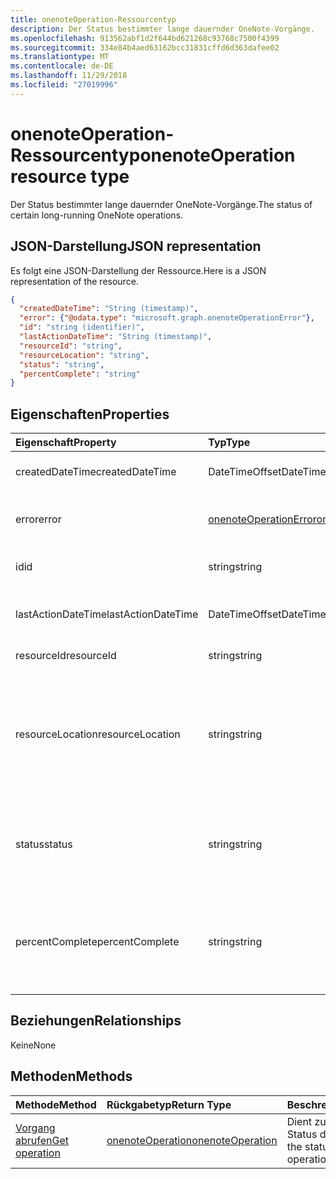 ```yaml
---
title: onenoteOperation-Ressourcentyp
description: Der Status bestimmter lange dauernder OneNote-Vorgänge.
ms.openlocfilehash: 913562abf1d2f644bd621268c93768c7500f4399
ms.sourcegitcommit: 334e84b4aed63162bcc31831cffd6d363dafee02
ms.translationtype: MT
ms.contentlocale: de-DE
ms.lasthandoff: 11/29/2018
ms.locfileid: "27019996"
---
```

# <a name="onenoteoperation-resource-type"></a><span data-ttu-id="049da-103">onenoteOperation-Ressourcentyp</span><span class="sxs-lookup"><span data-stu-id="049da-103">onenoteOperation resource type</span></span>

<span data-ttu-id="049da-104">Der Status bestimmter lange dauernder OneNote-Vorgänge.</span><span class="sxs-lookup"><span data-stu-id="049da-104">The status of certain long-running OneNote operations.</span></span>

## <a name="json-representation"></a><span data-ttu-id="049da-105">JSON-Darstellung</span><span class="sxs-lookup"><span data-stu-id="049da-105">JSON representation</span></span>

<span data-ttu-id="049da-106">Es folgt eine JSON-Darstellung der Ressource.</span><span class="sxs-lookup"><span data-stu-id="049da-106">Here is a JSON representation of the resource.</span></span>

<!--{
  "blockType": "resource",
  "optionalProperties": [],
  "baseType": "microsoft.graph.operation",
  "@odata.type": "microsoft.graph.onenoteOperation"
}-->

```json
{
  "createdDateTime": "String (timestamp)",
  "error": {"@odata.type": "microsoft.graph.onenoteOperationError"},
  "id": "string (identifier)",
  "lastActionDateTime": "String (timestamp)",
  "resourceId": "string",
  "resourceLocation": "string",
  "status": "string",
  "percentComplete": "string"
}

```
## <a name="properties"></a><span data-ttu-id="049da-107">Eigenschaften</span><span class="sxs-lookup"><span data-stu-id="049da-107">Properties</span></span>
| <span data-ttu-id="049da-108">Eigenschaft</span><span class="sxs-lookup"><span data-stu-id="049da-108">Property</span></span>     | <span data-ttu-id="049da-109">Typ</span><span class="sxs-lookup"><span data-stu-id="049da-109">Type</span></span>   |<span data-ttu-id="049da-110">Beschreibung</span><span class="sxs-lookup"><span data-stu-id="049da-110">Description</span></span>|
|:---------------|:--------|:----------|
|<span data-ttu-id="049da-111">createdDateTime</span><span class="sxs-lookup"><span data-stu-id="049da-111">createdDateTime</span></span>| <span data-ttu-id="049da-112">DateTimeOffset</span><span class="sxs-lookup"><span data-stu-id="049da-112">DateTimeOffset</span></span> |<span data-ttu-id="049da-113">Die Startzeit des Vorgangs.</span><span class="sxs-lookup"><span data-stu-id="049da-113">The start time of the operation.</span></span>|
|<span data-ttu-id="049da-114">error</span><span class="sxs-lookup"><span data-stu-id="049da-114">error</span></span>|[<span data-ttu-id="049da-115">onenoteOperationError</span><span class="sxs-lookup"><span data-stu-id="049da-115">onenoteOperationError</span></span>](onenoteoperationerror.md)|<span data-ttu-id="049da-116">Der Fehler, der vom Vorgang zurückgegeben wird.</span><span class="sxs-lookup"><span data-stu-id="049da-116">The error returned by the operation.</span></span>|
|<span data-ttu-id="049da-117">id</span><span class="sxs-lookup"><span data-stu-id="049da-117">id</span></span>|<span data-ttu-id="049da-118">string</span><span class="sxs-lookup"><span data-stu-id="049da-118">string</span></span>|<span data-ttu-id="049da-119">Die Vorgangs-ID. Schreibgeschützt.</span><span class="sxs-lookup"><span data-stu-id="049da-119">The operation id. Read-only.</span></span>|
|<span data-ttu-id="049da-120">lastActionDateTime</span><span class="sxs-lookup"><span data-stu-id="049da-120">lastActionDateTime</span></span>| <span data-ttu-id="049da-121">DateTimeOffset</span><span class="sxs-lookup"><span data-stu-id="049da-121">DateTimeOffset</span></span> |<span data-ttu-id="049da-122">Der Zeitpunkt der letzten Aktion des Vorgangs.</span><span class="sxs-lookup"><span data-stu-id="049da-122">The time of the last action of the operation.</span></span>|
|<span data-ttu-id="049da-123">resourceId</span><span class="sxs-lookup"><span data-stu-id="049da-123">resourceId</span></span>|<span data-ttu-id="049da-124">string</span><span class="sxs-lookup"><span data-stu-id="049da-124">string</span></span>|<span data-ttu-id="049da-125">Die Ressourcen-ID.</span><span class="sxs-lookup"><span data-stu-id="049da-125">The resource id.</span></span>|
|<span data-ttu-id="049da-126">resourceLocation</span><span class="sxs-lookup"><span data-stu-id="049da-126">resourceLocation</span></span>|<span data-ttu-id="049da-127">string</span><span class="sxs-lookup"><span data-stu-id="049da-127">string</span></span>|<span data-ttu-id="049da-p101">Der Ressourcen-URI für das Objekt. Beispielsweise der Ressource-URI für eine kopierte Seite oder einen kopierten Abschnitt.</span><span class="sxs-lookup"><span data-stu-id="049da-p101">The resource URI for the object. For example, the resource URI for a copied page or section.</span></span> |
|<span data-ttu-id="049da-130">status</span><span class="sxs-lookup"><span data-stu-id="049da-130">status</span></span>|<span data-ttu-id="049da-131">string</span><span class="sxs-lookup"><span data-stu-id="049da-131">string</span></span>|<span data-ttu-id="049da-132">Der aktuellen Status des Vorgangs: `notstarted`, `running`, `completed`, `failed`</span><span class="sxs-lookup"><span data-stu-id="049da-132">The current status of the operation: `notstarted`, `running`, `completed`, `failed`</span></span> |
|<span data-ttu-id="049da-133">percentComplete</span><span class="sxs-lookup"><span data-stu-id="049da-133">percentComplete</span></span>|<span data-ttu-id="049da-134">string</span><span class="sxs-lookup"><span data-stu-id="049da-134">string</span></span>|<span data-ttu-id="049da-135">Der abgeschlossene Prozentsatz des Vorgangs, sofern der Vorgang noch den Status `running` hat.</span><span class="sxs-lookup"><span data-stu-id="049da-135">The operation percent complete if the operation is still in `running` status</span></span>

## <a name="relationships"></a><span data-ttu-id="049da-136">Beziehungen</span><span class="sxs-lookup"><span data-stu-id="049da-136">Relationships</span></span>
<span data-ttu-id="049da-137">Keine</span><span class="sxs-lookup"><span data-stu-id="049da-137">None</span></span>


## <a name="methods"></a><span data-ttu-id="049da-138">Methoden</span><span class="sxs-lookup"><span data-stu-id="049da-138">Methods</span></span>

| <span data-ttu-id="049da-139">Methode</span><span class="sxs-lookup"><span data-stu-id="049da-139">Method</span></span>           | <span data-ttu-id="049da-140">Rückgabetyp</span><span class="sxs-lookup"><span data-stu-id="049da-140">Return Type</span></span>    |<span data-ttu-id="049da-141">Beschreibung</span><span class="sxs-lookup"><span data-stu-id="049da-141">Description</span></span>|
|:---------------|:--------|:----------|
|[<span data-ttu-id="049da-142">Vorgang abrufen</span><span class="sxs-lookup"><span data-stu-id="049da-142">Get operation</span></span>](../api/onenoteoperation-get.md) | [<span data-ttu-id="049da-143">onenoteOperation</span><span class="sxs-lookup"><span data-stu-id="049da-143">onenoteOperation</span></span>](onenoteoperation.md) |<span data-ttu-id="049da-144">Dient zum Abrufen des Status des Vorgangs.</span><span class="sxs-lookup"><span data-stu-id="049da-144">Get the status of the operation.</span></span> |

<!-- uuid: 8fcb5dbc-d5aa-4681-8e31-b001d5168d79
2015-10-25 14:57:30 UTC -->
<!-- {
  "type": "#page.annotation",
  "description": "onenoteOperation resource",
  "keywords": "",
  "section": "documentation",
  "tocPath": ""
}-->
